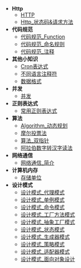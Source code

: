 * **Http**
	* [HTTP](./Content/Article/计算机基础/Http/HTTP.md)
	* [Http_状态码&请求方法](./Content/Article/计算机基础/Http/Http_状态码&请求方法.md)
* **代码规范**
	* [代码规范_Function](./Content/Article/计算机基础/代码规范/代码规范_Function.md)
	* [代码规范_命名规则](./Content/Article/计算机基础/代码规范/代码规范_命名规则.md)
	* [代码规范_注释](./Content/Article/计算机基础/代码规范/代码规范_注释.md)
* **其他小知识**
	* [Cron表达式](./Content/Article/计算机基础/其他小知识/Cron表达式.md)
	* [不同语言注释符](./Content/Article/计算机基础/其他小知识/不同语言注释符.md)
	* [数据格式](./Content/Article/计算机基础/其他小知识/数据格式.md)
* **并发**
	* [并发](./Content/Article/计算机基础/并发/并发.md)
* **正则表达式**
	* [常用正则表达式](./Content/Article/计算机基础/正则表达式/常用正则表达式.md)
* **算法**
	* [Algorithm_动态规划](./Content/Article/计算机基础/算法/Algorithm_动态规划.md)
	* [摩尔投票法](./Content/Article/计算机基础/算法/摩尔投票法.md)
	* [算法_双指针](./Content/Article/计算机基础/算法/算法_双指针.md)
	* [阿拉伯数字转汉字读法](./Content/Article/计算机基础/算法/阿拉伯数字转汉字读法.md)
* **网络通信**
	* [网络通信_简介](./Content/Article/计算机基础/网络通信/网络通信_简介.md)
* **计算机内存**
	* [存储单位](./Content/Article/计算机基础/计算机内存/存储单位.md)
* **设计模式**
	* [设计模式_代理模式](./Content/Article/计算机基础/设计模式/设计模式_代理模式.md)
	* [设计模式_单例模式](./Content/Article/计算机基础/设计模式/设计模式_单例模式.md)
	* [设计模式_命令模式](./Content/Article/计算机基础/设计模式/设计模式_命令模式.md)
	* [设计模式_工厂方法模式](./Content/Article/计算机基础/设计模式/设计模式_工厂方法模式.md)
	* [设计模式_抽象工厂模式](./Content/Article/计算机基础/设计模式/设计模式_抽象工厂模式.md)
	* [设计模式_状态模式](./Content/Article/计算机基础/设计模式/设计模式_状态模式.md)
	* [设计模式_生成器模式](./Content/Article/计算机基础/设计模式/设计模式_生成器模式.md)
	* [设计模式_策略模式](./Content/Article/计算机基础/设计模式/设计模式_策略模式.md)
	* [设计模式_适配器模式](./Content/Article/计算机基础/设计模式/设计模式_适配器模式.md)
	* [设计模式_面向对象设计](./Content/Article/计算机基础/设计模式/设计模式_面向对象设计.md)